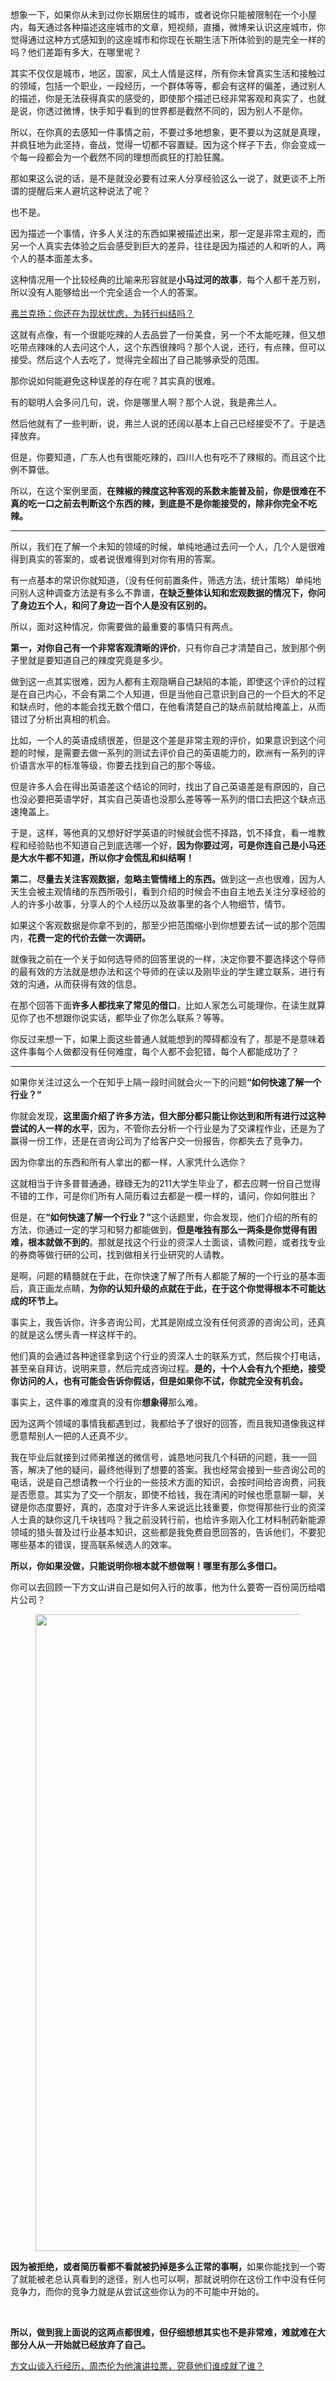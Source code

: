 <p>想象一下，如果你从未到过你长期居住的城市，或者说你只能被限制在一个小屋内，每天通过各种描述这座城市的文章，短视频，直播，微博来认识这座城市，你觉得通过这种方式感知到的这座城市和你现在长期生活下所体验到的是完全一样的吗？他们差距有多大，在哪里呢？</p><p>其实不仅仅是城市，地区，国家，风土人情是这样，所有你未曾真实生活和接触过的领域，包括一个职业，一段经历，一个群体等等，都会有这样的偏差，通过别人的描述，你是无法获得真实的感受的，即使那个描述已经非常客观和真实了，也就是说，你透过微博，快手知乎看到的世界都是截然不同的，因为别人不是你。</p><p>所以，在你真的去感知一件事情之前，不要过多地想象，更不要以为这就是真理，并疯狂地为此坚持，奋战，觉得一切都不容置疑。因为这个样子下去，你会变成一个每一段都会为一个截然不同的理想而疯狂的打脸狂魔。</p><p>那如果这么说的话，是不是就没必要有过来人分享经验这么一说了，就更谈不上所谓的提醒后来人避坑这种说法了呢？</p><p>也不是。</p><p>因为描述一个事情，许多人关注的东西如果被描述出来，那一定是非常主观的，而另一个人真实去体验之后会感受到巨大的差异，往往是因为描述的人和听的人，两个人的基本面差太多。</p><p>这种情况用一个比较经典的比喻来形容就是<b>小马过河的故事</b>，每个人都千差万别，所以没有人能够给出一个完全适合一个人的答案。</p><a href="https://zhuanlan.zhihu.com/p/41355130" data-draft-node="block" data-draft-type="link-card" data-image="https://pic2.zhimg.com/v2-ac45162b11604cd1d6f6e8c4dd182bc5_180x120.jpg" data-image-width="793" data-image-height="383" class="internal">弗兰克扬：你还在为现状忧虑，为转行纠结吗？</a><p>这就有点像，有一个很能吃辣的人去品尝了一份美食，另一个不太能吃辣，但又想吃带点辣味的人去问这个人，这个东西很辣吗？那个人说，还行，有点辣，但可以接受。然后这个人去吃了，觉得完全超出了自己能够承受的范围。</p><p>那你说如何能避免这种误差的存在呢？其实真的很难。</p><p>有的聪明人会多问几句，说，你是哪里人啊？那个人说，我是弗兰人。</p><p>然后他就有了一些判断，说，弗兰人说的还阔以基本上自己已经接受不了。于是选择放弃。</p><p>但是，你要知道，广东人也有很能吃辣的，四川人也有吃不了辣椒的。而且这个比例不算低。</p><p>所以，在这个案例里面，<b>在辣椒的辣度这种客观的系数未能普及前，你是很难在不真的吃一口之前去判断这个东西的辣，到底是不是你能接受的，除非你完全不吃辣。</b></p><hr/><p>所以，我们在了解一个未知的领域的时候，单纯地通过去问一个人，几个人是很难得到真实的答案的，或者说很难得到对你有用的答案。</p><p>有一点基本的常识你就知道，（没有任何前置条件，筛选方法，统计策略）单纯地问别人这种调查方法是有多么不靠谱，<b>在缺乏整体认知和宏观数据的情况下，你问了身边五个人，和问了身边一百个人是没有区别的。</b></p><p>所以，面对这种情况，你需要做的最重要的事情只有两点。</p><p><b>第一，对你自己有一个非常客观清晰的评价</b>，只有你自己才清楚自己，放到那个例子里就是要知道自己的辣度究竟是多少。</p><p>做到这一点其实很难，因为人都有主观隐瞒自己缺陷的本能，即使这个评价的过程是在自己内心，不会有第二个人知道，但是当他自己意识到自己的一个巨大的不足和缺点时，他的本能会找无数个借口，在他看清楚自己的缺点前就给掩盖上，从而错过了分析出真相的机会。</p><p>比如，一个人的英语成绩很差，但是这个差是非常主观的评价，如果意识到这个问题的时候，是需要去做一系列的测试去评价自己的英语能力的，欧洲有一系列的评价语言水平的标准等级，你要去找到自己的那个等级。</p><p>但是许多人会在得出英语差这个结论的同时，找出了自己英语差是有原因的，自己也没必要把英语学好，其实自己英语也没那么差等等一系列的借口去把这个缺点迅速掩盖上。</p><p>于是，这样，等他真的又想好好学英语的时候就会慌不择路，饥不择食，看一堆教程和经验贴也不知道自己到底选哪一个好，<b>因为你要过河，可是你连自己是小马还是大水牛都不知道，所以你才会慌乱和纠结啊！</b></p><p><b>第二</b>，<b>尽量去关注客观数据，忽略主管情绪上的东西。</b>做到这一点也很难，因为人天生会被主观情绪的东西所吸引，看到介绍的时候会不由自主地去关注分享经验的人的许多小故事，分享人的个人经历以及故事里的各个人物细节，情节。</p><p>如果这个客观数据是你拿不到的，那至少把范围缩小到你想要去试一试的那个范围内，<b>花费一定的代价去做一次调研。</b></p><p>就像我之前在一个关于如何选导师的回答里说的一样，决定你要不要选择这个导师的最有效的方法就是想办法和这个导师的在读以及刚毕业的学生建立联系，进行有效的沟通，从而获得有效的信息。</p><p>在那个回答下面<b>许多人都找来了常见的借口</b>，比如人家怎么可能理你，在读生就算见你了也不想跟你说实话，都毕业了你怎么联系？等等。</p><p>你反过来想一下，如果上面这些普通人就能想到的障碍都没有了，那是不是意味着这件事每个人做都没有任何难度，每个人都不会犯错，每个人都能成功了？</p><hr/><p>如果你关注过这么一个在知乎上隔一段时间就会火一下的问题<b>“如何快速了解一个行业？”</b></p><p>你就会发现，<b>这里面介绍了许多方法，但大部分都只能让你达到和所有进行过这种尝试的人一样的水平</b>，因为，不管你去分析一个行业是为了交课程作业，还是为了赢得一份工作，还是在咨询公司为了给客户交一份报告，你都失去了竞争力。</p><p>因为你拿出的东西和所有人拿出的都一样，人家凭什么选你？</p><p>这就相当于许多普普通通，碌碌无为的211大学生毕业了，都去应聘一份自己觉得不错的工作，可是你们所有人简历看过去都是一模一样的，请问，你如何胜出？</p><p>但是，在<b>“如何快速了解一个行业？”</b>这个话题里，你会发现，他们介绍的所有的方法，你通过一定的学习和努力都能做到，<b>但是唯独有那么一两条是你觉得有困难，根本就做不到的</b>。那就是找这个行业的资深人士面谈，请教问题，或者找专业的券商等做行研的公司，找到做相关行业研究的人请教。</p><p>是啊，问题的精髓就在于此，在你快速了解了所有人都能了解的一个行业的基本面后，真正画龙点睛，<b>为你的认知升级的点就在于此，在于这个你觉得根本不可能达成的环节上。</b></p><p>事实上，我告诉你，许多咨询公司，尤其是刚成立没有任何资源的咨询公司，还真的就是这么愣头青一样这样干的。</p><p>他们真的会通过各种途径拿到这个行业的资深人士的联系方式，然后挨个打电话，甚至亲自拜访，说明来意，然后完成咨询过程。<b>是的，十个人会有九个拒绝，接受你访问的人，也有可能会告诉你假话，但是如果你不试，你就完全没有机会。</b></p><p>事实上，这件事的难度真的没有你<b>想象得</b>那么难。</p><p>因为这两个领域的事情我都遇到过，我都给予了很好的回答，而且我知道像我这样愿意帮别人一把的人还真不少。</p><p>我在毕业后就接到过师弟推送的微信号，诚恳地问我几个科研的问题，我一一回答，解决了他的疑问，最终他得到了想要的答案。我也经常会接到一些咨询公司的电话，说是自己想请教一个行业的一些技术方面的知识，会按时间给咨询费，问我是否愿意。其实为了交一个朋友，即使不给钱，我在清闲的时候也愿意聊一聊，关键是你态度要好，真的，态度对于许多人来说远比钱重要，你觉得那些行业的资深人士真的缺你这几千块钱吗？我之前没转行前，也给许多刚入化工材料制药新能源领域的猎头普及过行业基本知识，这些都是我免费自愿回答的，告诉他们，不要犯哪些基本的错误，提高联系候选人的效率。</p><p><b>所以，你如果没做，只能说明你根本就不想做啊！哪里有那么多借口。</b></p><p>你可以去回顾一下方文山讲自己是如何入行的故事，他为什么要寄一百份简历给唱片公司？</p><figure data-size="normal"><img src="https://pic4.zhimg.com/v2-d1c702fe9d7a4e1ba7ad14b5f88f5aff_b.jpg" data-caption="" data-size="normal" data-rawwidth="1019" data-rawheight="542" class="origin_image zh-lightbox-thumb" width="1019" data-original="https://pic4.zhimg.com/v2-d1c702fe9d7a4e1ba7ad14b5f88f5aff_r.jpg"/></figure><p><b>因为被拒绝，或者简历看都不看就被扔掉是多么正常的事啊，</b>如果你能找到一个寄了就能被老总认真看到的途径，别人也可以啊，那就说明你在这份工作中没有任何竞争力，而你的竞争力就是从尝试这些你认为的不可能中开始的。</p><p class="ztext-empty-paragraph"><br/></p><p><b>所以，做到我上面说的这两点都很难，但仔细想想其实也不是非常难，难就难在大部分人从一开始就已经放弃了自己。</b></p><a href="https://link.zhihu.com/?target=https%3A//haokan.baidu.com/v%3Fpd%3Dwisenatural%26vid%3D2892963040921098457" data-draft-node="block" data-draft-type="link-card" class=" wrap external" target="_blank" rel="nofollow noreferrer">方文山谈入行经历，周杰伦为他演讲拉票，究竟他们谁成就了谁？</a><p></p>